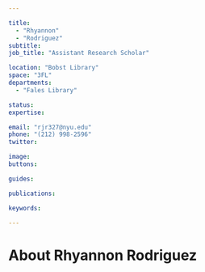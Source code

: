 ```yaml
---

title:
  - "Rhyannon"
  - "Rodriguez"
subtitle: 
job_title: "Assistant Research Scholar"

location: "Bobst Library"
space: "3FL"
departments:
  - "Fales Library"

status: 
expertise:

email: "rjr327@nyu.edu"
phone: "(212) 998-2596"
twitter: 

image: 
buttons:

guides:

publications:

keywords:

---
```


# About Rhyannon Rodriguez


